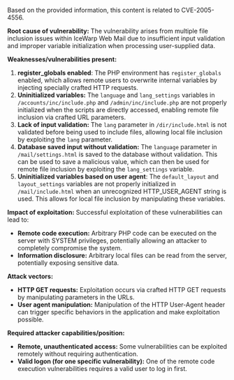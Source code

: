 Based on the provided information, this content is related to CVE-2005-4556.

**Root cause of vulnerability:**
The vulnerability arises from multiple file inclusion issues within IceWarp Web Mail due to insufficient input validation and improper variable initialization when processing user-supplied data.

**Weaknesses/vulnerabilities present:**
1.  **register_globals enabled**: The PHP environment has `register_globals` enabled, which allows remote users to overwrite internal variables by injecting specially crafted HTTP requests.
2.  **Uninitialized variables:** The `language` and `lang_settings` variables in `/accounts/inc/include.php` and `/admin/inc/include.php` are not properly initialized when the scripts are directly accessed, enabling remote file inclusion via crafted URL parameters.
3.  **Lack of input validation:** The `lang` parameter in `/dir/include.html` is not validated before being used to include files, allowing local file inclusion by exploiting the `lang` parameter.
4.  **Database saved input without validation:** The `language` parameter in `/mail/settings.html` is saved to the database without validation. This can be used to save a malicious value, which can then be used for remote file inclusion by exploiting the `lang_settings` variable.
5.  **Uninitialized variables based on user agent**: The `default_layout` and `layout_settings` variables are not properly initialized in `/mail/include.html` when an unrecognized HTTP_USER_AGENT string is used. This allows for local file inclusion by manipulating these variables.

**Impact of exploitation:**
Successful exploitation of these vulnerabilities can lead to:
*   **Remote code execution:** Arbitrary PHP code can be executed on the server with SYSTEM privileges, potentially allowing an attacker to completely compromise the system.
*   **Information disclosure:** Arbitrary local files can be read from the server, potentially exposing sensitive data.

**Attack vectors:**
*   **HTTP GET requests:** Exploitation occurs via crafted HTTP GET requests by manipulating parameters in the URLs.
*   **User agent manipulation:** Manipulation of the HTTP User-Agent header can trigger specific behaviors in the application and make exploitation possible.

**Required attacker capabilities/position:**
*   **Remote, unauthenticated access:** Some vulnerabilities can be exploited remotely without requiring authentication.
*   **Valid logon (for one specific vulnerability):** One of the remote code execution vulnerabilities requires a valid user to log in first.